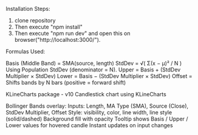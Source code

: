 Installation Steps:

1. clone repository
2. Then execute "npm install"
3. Then execute "npm run dev" and open this on browser("http://localhost:3000/").

Formulas Used:

Basis (Middle Band) = SMA(source, length)
StdDev = √( Σ(x − μ)² / N )
Using Population StdDev (denominator = N).
Upper = Basis + (StdDev Multiplier × StdDev)
Lower = Basis − (StdDev Multiplier × StdDev)
Offset = Shifts bands by N bars (positive = forward shift)

KLineCharts package - v10
Candlestick chart using KLineCharts

Bollinger Bands overlay:
Inputs: Length, MA Type (SMA), Source (Close), StdDev Multiplier, Offset
Style: visibility, color, line width, line style (solid/dashed)
Background fill with opacity
Tooltip shows Basis / Upper / Lower values for hovered candle
Instant updates on input changes
